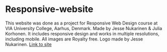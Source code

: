 # Responsive-website
This website was done as a project for Responsive Web Design course at VIA University College, Aarhus,
Denmark.
Made by Jesse Nukarinen & Julia Korhonen. It includes responsive design and works in multiple resolutions, including mobile.
All images are Royalty free. Logo made by Jesse Nukarinen.
[Link to site](https://jesnuka.github.io/Responsive-website/)
